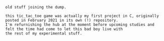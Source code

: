     old stuff joining the dump.

    this tic_tac_toe game was actually my first project in C, originally posted in February 2021 in its own (!) repository.
    I'm refurnishing the hub at the moment before upcoming studies and felt the time had come to let this bad boy live with
    the rest of my experimental stuff.
